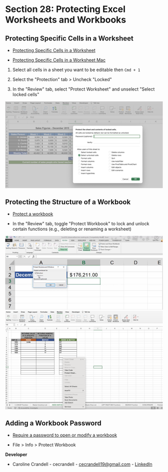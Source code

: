 # Section 28: Protecting Excel Worksheets and Workbooks

## Protecting Specific Cells in a Worksheet

- [Protecting Specific Cells in a Worksheet](https://support.microsoft.com/en-us/office/lock-or-unlock-specific-areas-of-a-protected-worksheet-75481b72-db8a-4267-8c43-042a5f2cd93a)

- [Protecting Specific Cells in a Worksheet Mac](https://support.microsoft.com/en-gb/office/lock-cells-to-protect-them-in-excel-for-mac-59bb04cf-1a79-4a69-9828-568c98bdb310)

1. Select all cells in a sheet you want to be editable then `Cmd + 1`

2. Select the "Protection" tab > Uncheck "Locked"

3. In the "Review" tab, select "Protect Worksheet" and unselect "Select locked cells"

<img src="Images/1.png" width="800" />

## Protecting the Structure of a Workbook

- [Protect a workbook](https://support.microsoft.com/en-us/office/protect-a-workbook-7e365a4d-3e89-4616-84ca-1931257c1517)

- In the "Review" tab, toggle "Protect Workbook" to lock and unlock certain functions (e.g., deleting or renaming a worksheet)

<img src="Images/2.png" width="800" />
<img src="Images/3.png" width="800" />

## Adding a Workbook Password

- [Require a password to open or modify a workbook](https://support.microsoft.com/en-us/office/require-a-password-to-open-or-modify-a-workbook-10579f0e-b2d9-4c05-b9f8-4109a6bce643)

- File > Info > Protect Workbook

**Developer**

- Caroline Crandell - cecrandell - cecrandell19@gmail.com - [LinkedIn](https://www.linkedin.com/in/carolinecrandell/)
